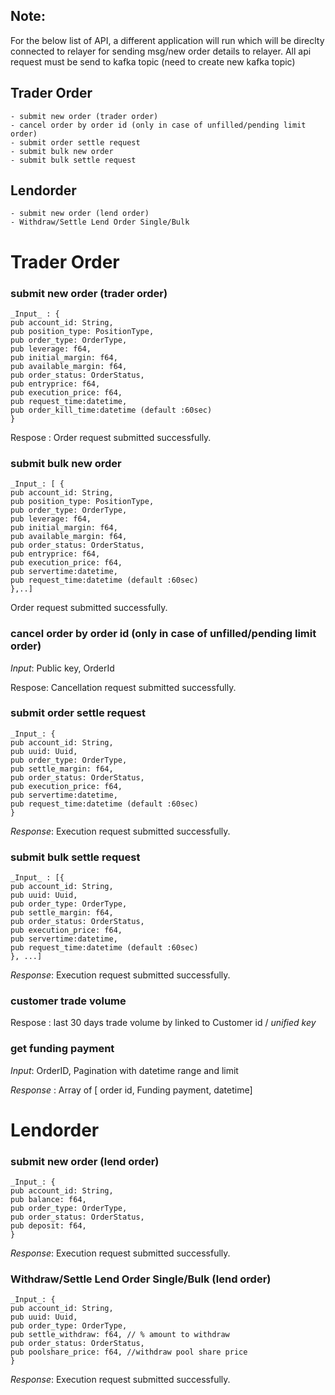 ## Note:

For the below list of API, a different application will run which will be direclty connected to relayer for sending msg/new order details to relayer. All api request must be send to kafka topic (need to create new kafka topic)

## Trader Order

    - submit new order (trader order)
    - cancel order by order id (only in case of unfilled/pending limit order)
    - submit order settle request
    - submit bulk new order
    - submit bulk settle request

## Lendorder

    - submit new order (lend order)
    - Withdraw/Settle Lend Order Single/Bulk

# Trader Order

### submit new order (trader order)

    _Input_ : {
    pub account_id: String,
    pub position_type: PositionType,
    pub order_type: OrderType,
    pub leverage: f64,
    pub initial_margin: f64,
    pub available_margin: f64,
    pub order_status: OrderStatus,
    pub entryprice: f64,
    pub execution_price: f64,
    pub request_time:datetime,
    pub order_kill_time:datetime (default :60sec)
    }

Respose : Order request submitted successfully.

### submit bulk new order

    _Input_: [ {
    pub account_id: String,
    pub position_type: PositionType,
    pub order_type: OrderType,
    pub leverage: f64,
    pub initial_margin: f64,
    pub available_margin: f64,
    pub order_status: OrderStatus,
    pub entryprice: f64,
    pub execution_price: f64,
    pub servertime:datetime,
    pub request_time:datetime (default :60sec)
    },..]

Order request submitted successfully.

### cancel order by order id (only in case of unfilled/pending limit order)

_Input_: Public key, OrderId

Respose: Cancellation request submitted successfully.

### submit order settle request

    _Input_: {
    pub account_id: String,
    pub uuid: Uuid,
    pub order_type: OrderType,
    pub settle_margin: f64,
    pub order_status: OrderStatus,
    pub execution_price: f64,
    pub servertime:datetime,
    pub request_time:datetime (default :60sec)
    }

_Response_: Execution request submitted successfully.

### submit bulk settle request

    _Input_ : [{
    pub account_id: String,
    pub uuid: Uuid,
    pub order_type: OrderType,
    pub settle_margin: f64,
    pub order_status: OrderStatus,
    pub execution_price: f64,
    pub servertime:datetime,
    pub request_time:datetime (default :60sec)
    }, ...]

_Response_: Execution request submitted successfully.

### customer trade volume

Respose : last 30 days trade volume by linked to Customer id / _unified key_

### get funding payment

_Input_: OrderID, Pagination with datetime range and limit

_Response_ : Array of [ order id, Funding payment, datetime]

# Lendorder

### submit new order (lend order)

    _Input_: {
    pub account_id: String,
    pub balance: f64,
    pub order_type: OrderType,
    pub order_status: OrderStatus,
    pub deposit: f64,
    }

_Response_: Execution request submitted successfully.

### Withdraw/Settle Lend Order Single/Bulk (lend order)

    _Input_: {
    pub account_id: String,
    pub uuid: Uuid,
    pub order_type: OrderType,
    pub settle_withdraw: f64, // % amount to withdraw
    pub order_status: OrderStatus,
    pub poolshare_price: f64, //withdraw pool share price
    }

_Response_: Execution request submitted successfully.
